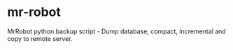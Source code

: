 # mr-robot
MrRobot python backup script - Dump database, compact, incremental and copy to remote server.
